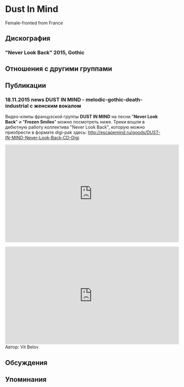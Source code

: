 # Dust In Mind

Female-fronted from France

## Дискография

### "Never Look Back" 2015, Gothic




## Отношения с другими группами


## Публикации

### 18.11.2015 news DUST IN MIND - melodic-gothic-death-industrial с женским вокалом

<P>Видео-клипы французской группы <STRONG>DUST IN MIND</STRONG> на песни "<STRONG>Never Look Back</STRONG>" и "<STRONG>Frozen Smiles</STRONG>" можно посмотреть ниже. Треки вошли в дебютную работу коллектива "Never Look Back", которую можно приобрести в формате digi-pak здесь: <A href="http://escapemind.ru/goods/DUST-IN-MIND-Never-Look-Back-CD-Digi">http://escapemind.ru/goods/DUST-IN-MIND-Never-Look-Back-CD-Digi</A></P>
<P><FONT style="BACKGROUND-COLOR: #000000" color=#ffffff></FONT>
<CENTER><IFRAME height=315 src="https://www.youtube.com/embed/_c10OfFg1NU" frameBorder=0 width=560 allowfullscreen></IFRAME>
<P></P>
<P>
<CENTER><IFRAME height=315 src="https://www.youtube.com/embed/JfPgxekfm6Q" frameBorder=0 width=560 allowfullscreen></IFRAME></CENTER></CENTER>
Автор: Vit Belov


## Обсуждения


## Упоминания

